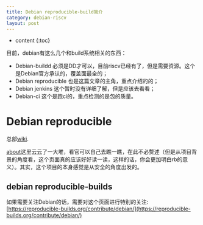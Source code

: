 ```yaml
---
title: Debian reproducible-build简介
category: debian-riscv
layout: post
---
```

* content
{:toc}

目前，debian有这么几个和build系统相关的东西：

* Debian-buildd 必须是DD才可以，目前riscv已经有了，但是需要资源。这个是Debian官方承认的，覆盖面最全的；
* Debian reproducible 也是这篇文章的主角，重点介绍的的；
* Debian jenkins 这个暂时没有详细了解，但是应该去看看；
* Debian-ci 这个是跑ci的，重点检测的是包的质量。

# Debian reproducible
总部[wiki](https://wiki.debian.org/ReproducibleBuilds).

[about](https://wiki.debian.org/ReproducibleBuilds/About)这里云云了一大堆，看官可以自己去瞧一瞧，在此不必赘述（但是从项目背景的角度看，这个页面真的应该好好读一读，这样的话，你会更加明白rb的意义）。其实，这个项目的本身感觉是从安全的角度出发的。



## debian reproducible-builds
如果需要关注Debian的话，需要对这个页面进行特别的关注:
[https://reproducible-builds.org/contribute/debian/](https://reproducible-builds.org/contribute/debian/)

